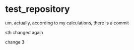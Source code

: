 # test_repository
um, actually, according to my calculations, there is a commit

sth changed again

change 3
